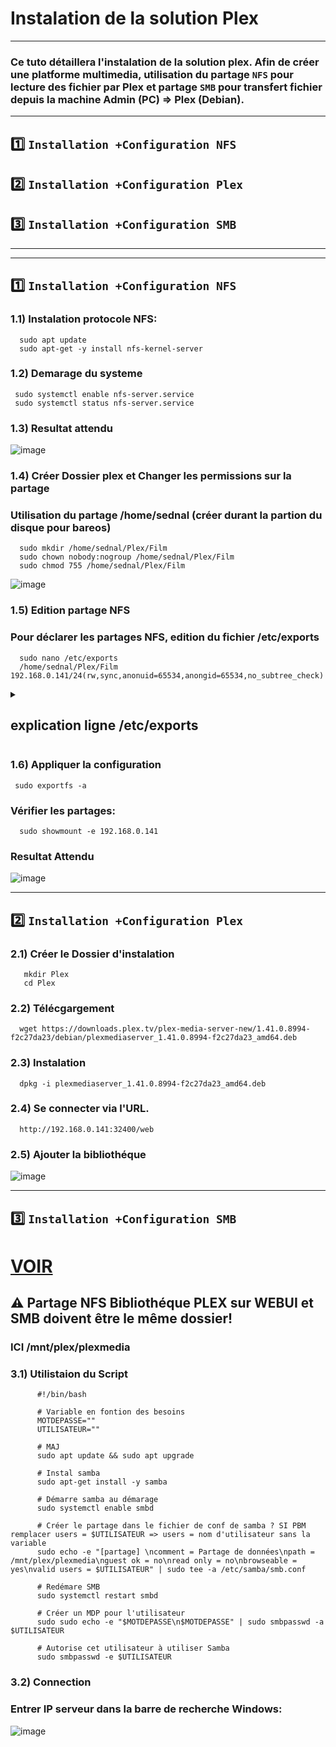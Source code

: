 # Instalation de la solution Plex

---

### Ce tuto détaillera l'instalation de la solution plex. Afin de créer une platforme multimedia, utilisation du partage `NFS` pour lecture des fichier par Plex et partage `SMB` pour transfert fichier depuis la machine Admin (PC) => Plex (Debian).


---

## 1️⃣ `Installation +Configuration NFS`
## 2️⃣ `Installation +Configuration Plex`
## 3️⃣ `Installation +Configuration SMB`

---
--- 

## 1️⃣ `Installation +Configuration NFS`

### 1.1) Instalation protocole NFS:
      sudo apt update
      sudo apt-get -y install nfs-kernel-server

### 1.2) Demarage du systeme
     sudo systemctl enable nfs-server.service
     sudo systemctl status nfs-server.service

### 1.3) Resultat attendu 
![image](https://github.com/user-attachments/assets/3e33b628-b5b6-483b-9243-38ebf82fa892)

### 1.4) Créer Dossier plex et Changer les permissions sur la partage
### Utilisation du partage /home/sednal (créer durant la partion du disque pour bareos)
      sudo mkdir /home/sednal/Plex/Film
      sudo chown nobody:nogroup /home/sednal/Plex/Film
      sudo chmod 755 /home/sednal/Plex/Film

![image](https://github.com/user-attachments/assets/4b1d0080-35d9-44a7-9f38-d8304b374fb2)

### 1.5) Edition partage NFS
### Pour déclarer les partages NFS, edition du fichier /etc/exports
      sudo nano /etc/exports
      /home/sednal/Plex/Film 192.168.0.141/24(rw,sync,anonuid=65534,anongid=65534,no_subtree_check)

<details>
<summary>
<h2>
explication ligne /etc/exports
</h2>
</summary>

/mnt/plex/plexmedia  : le chemin local du dossier à partager
192.168.0.141/24 : l'adresse IP ou le réseau à autoriser, si vous souhaitez autoriser seulement une adresse IP spécifique, précisez cette adresse IP
() : les options pour le partage
rw : partage accessible en lecture et écriture, à remplacer par "ro" pour la lecture seule
sync : écrire les données et les vérifier avant de répondre à la requête suivante : plus lent, mais plus fiable vis-à-vis des corruptions de données. L'autre mode est "async".
anonuid : ID de l'utilisateur à utiliser pour les connexions anonymes (65534 = nobody)
anongid : ID du groupe à utiliser pour les connexions anonymes (65534 = nogroup)
no_subtree_check : désactiver la vérification des sous-dossiers, recommandé pour des raisons de fiabilité

</details>

### 1.6) Appliquer la configuration
     sudo exportfs -a

### Vérifier les partages:
      sudo showmount -e 192.168.0.141

### Resultat Attendu
![image](https://github.com/user-attachments/assets/2d2f25d3-4ff9-4278-9868-ccf4dece874b)

---

## 2️⃣ `Installation +Configuration Plex`

### 2.1) Créer le Dossier d'instalation
       mkdir Plex
       cd Plex

### 2.2) Télécgargement 
      wget https://downloads.plex.tv/plex-media-server-new/1.41.0.8994-f2c27da23/debian/plexmediaserver_1.41.0.8994-f2c27da23_amd64.deb

### 2.3) Instalation 
      dpkg -i plexmediaserver_1.41.0.8994-f2c27da23_amd64.deb

### 2.4) Se connecter via l'URL.
      http://192.168.0.141:32400/web

### 2.5) Ajouter la bibliothéque
![image](https://github.com/user-attachments/assets/275fb583-2a78-41e9-929e-bf089970b60c)


---

## 3️⃣ `Installation +Configuration SMB`

# [VOIR](https://github.com/NALSED/TUTO/blob/main/PERSO/LINUX/SYSTEM/Dossier_partag%C3%A9_win_linux.md)

## ⚠️ Partage NFS Bibliothéque PLEX sur WEBUI et SMB doivent être le même dossier!
### ICI /mnt/plex/plexmedia

### 3.1) Utilistaion du Script
          #!/bin/bash

          # Variable en fontion des besoins
          MOTDEPASSE=""
          UTILISATEUR=""
    
          # MAJ
          sudo apt update && sudo apt upgrade

          # Instal samba
          sudo apt-get install -y samba

          # Démarre samba au démarage
          sudo systemctl enable smbd

          # Créer le partage dans le fichier de conf de samba ? SI PBM remplacer users = $UTILISATEUR => users = nom d'utilisateur sans la variable
          sudo echo -e "[partage] \ncomment = Partage de données\npath = /mnt/plex/plexmedia\nguest ok = no\nread only = no\nbrowseable = yes\nvalid users = $UTILISATEUR" | sudo tee -a /etc/samba/smb.conf 

          # Redémare SMB
          sudo systemctl restart smbd

          # Créer un MDP pour l'utilisateur 
          sudo sudo echo -e "$MOTDEPASSE\n$MOTDEPASSE" | sudo smbpasswd -a $UTILISATEUR

          # Autorise cet utilisateur à utiliser Samba
          sudo smbpasswd -e $UTILISATEUR 

 ### 3.2) Connection     
 ### Entrer IP serveur dans la barre de recherche Windows:           
![image](https://github.com/user-attachments/assets/787e01be-08ae-4de5-9a14-423e81544337)









